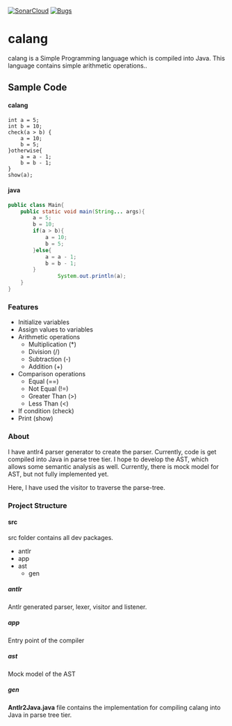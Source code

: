 [![SonarCloud](https://sonarcloud.io/images/project_badges/sonarcloud-black.svg)](https://sonarcloud.io/dashboard?id=buddhikac96_calang)
[![Bugs](https://sonarcloud.io/api/project_badges/measure?project=buddhikac96_calang&metric=bugs)](https://sonarcloud.io/dashboard?id=buddhikac96_calang)

# calang
calang is a Simple Programming language which is compiled into Java.
This language contains simple arithmetic operations..

## Sample Code

#### calang
```
int a = 5;
int b = 10;
check(a > b) {
    a = 10;
    b = 5;
}otherwise{
    a = a - 1;
    b = b - 1;
}
show(a);
```

#### java
```java
public class Main{
	public static void main(String... args){
		a = 5;
		b = 10;
		if(a > b){
			a = 10;
			b = 5;
		}else{
			a = a - 1;
			b = b - 1;
		}
                System.out.println(a);
	}
}
```

### Features
* Initialize variables
* Assign values to variables
* Arithmetic operations
    * Multiplication (*)
    * Division (/)
    * Subtraction (-)
    * Addition (+)
* Comparison operations
    * Equal (==)
    * Not Equal (!=)
    * Greater Than (>)
    * Less Than (<)
* If condition (check)
* Print (show)

### About
I have antlr4 parser generator to create the parser. 
Currently, code is get compiled into Java in parse tree tier.
I hope to develop the AST, which allows some semantic analysis as well.
Currently, there is mock model for AST, but not fully implemented yet.

Here, I have used the visitor to traverse the parse-tree.

### Project Structure

#### src
src folder contains all dev packages.
* antlr
* app
* ast
    * gen
    
##### antlr
Antlr generated parser, lexer, visitor and listener.

##### app
Entry point of the compiler

##### ast
Mock model of the AST

##### gen
<b>Antlr2Java.java</b> file contains the implementation for 
compiling calang into Java in parse tree tier.
